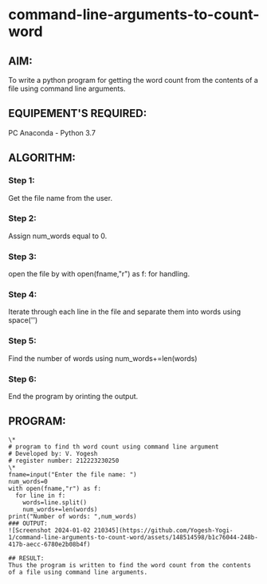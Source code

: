 # command-line-arguments-to-count-word
## AIM:
To write a python program for getting the word count from the contents of a file using command line arguments.
## EQUIPEMENT'S REQUIRED: 
PC
Anaconda - Python 3.7
## ALGORITHM: 
### Step 1:
Get the file name from the user.
### Step 2: 
Assign num_words equal to 0. 
### Step 3: 
open the file by with open(fname,"r") as f: for handling.
### Step 4:  
Iterate through each line in the file and separate them into words using space('')
### Step 5: 
Find the number of words using num_words+=len(words)
### Step 6: 
End the program by orinting the output.
## PROGRAM:
```
\*
# program to find th word count using command line argument
# Developed by: V. Yogesh
# register number: 212223230250
\*
fname=input("Enter the file name: ")
num_words=0
with open(fname,"r") as f:
  for line in f:
    words=line.split()
    num_words+=len(words)
print("Number of words: ",num_words) 
### OUTPUT:
![Screenshot 2024-01-02 210345](https://github.com/Yogesh-Yogi-1/command-line-arguments-to-count-word/assets/148514598/b1c76044-248b-417b-aecc-6780e2b08b4f)

## RESULT:
Thus the program is written to find the word count from the contents of a file using command line arguments.
